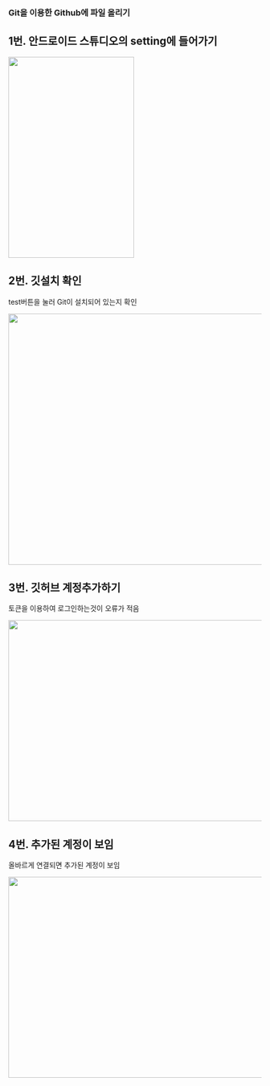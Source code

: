 

### Git을 이용한 Github에 파일 올리기


<h2>1번. 안드로이드 스튜디오의 setting에 들어가기 </h2>
  
  <img src="https://user-images.githubusercontent.com/51393580/206857985-f1879212-b447-4b2f-89cb-f4c5390a4813.png" width ="250" height="400"/>
  
  <br>

<h2>2번. 깃설치 확인</h2>
<p>test버튼을 눌러 Git이 설치되어 있는지 확인</p>

<img src="https://user-images.githubusercontent.com/51393580/206858551-f18b2346-1eb9-47df-ba78-1573ec2e0504.png" width ="650" height="500"/>

<h2>3번. 깃허브 계정추가하기 </h2>
 
 <p>토큰을 이용하여 로그인하는것이 오류가 적음</p>
  
<img src="https://user-images.githubusercontent.com/51393580/206858649-0288368e-7eb5-4fdc-8d82-cf1fc8d3f61c.png" width ="650" height="400"/>

<h2>4번. 추가된 계정이 보임 </h2>

<p>올바르게 연결되면 추가된 계정이 보임</p>
<img src="https://user-images.githubusercontent.com/51393580/206858889-27855d64-b089-46d7-b7e9-4fb5a9f0349e.png" width ="650" height="400"/>

